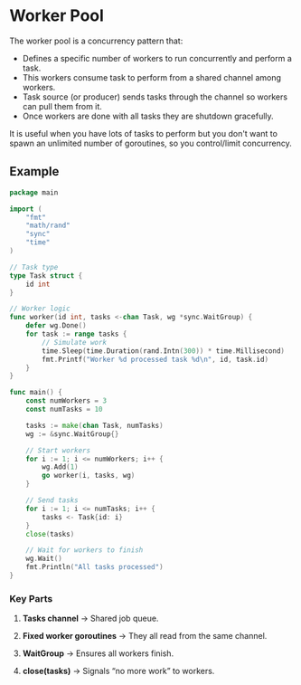 # Worker Pool

The worker pool is a concurrency pattern that:

- Defines a specific number of workers to run concurrently and perform a task.
- This workers consume task to perform from a shared channel among workers.
- Task source (or producer) sends tasks through the channel so workers can pull them from it.
- Once workers are done with all tasks they are shutdown gracefully.

It is useful when you have lots of tasks to perform but you don't want to spawn an unlimited number of goroutines, so you control/limit concurrency.

## Example

```go
package main

import (
	"fmt"
	"math/rand"
	"sync"
	"time"
)

// Task type
type Task struct {
	id int
}

// Worker logic
func worker(id int, tasks <-chan Task, wg *sync.WaitGroup) {
	defer wg.Done()
	for task := range tasks {
		// Simulate work
		time.Sleep(time.Duration(rand.Intn(300)) * time.Millisecond)
		fmt.Printf("Worker %d processed task %d\n", id, task.id)
	}
}

func main() {
	const numWorkers = 3
	const numTasks = 10

	tasks := make(chan Task, numTasks)
	wg := &sync.WaitGroup{}

	// Start workers
	for i := 1; i <= numWorkers; i++ {
		wg.Add(1)
		go worker(i, tasks, wg)
	}

	// Send tasks
	for i := 1; i <= numTasks; i++ {
		tasks <- Task{id: i}
	}
	close(tasks)

	// Wait for workers to finish
	wg.Wait()
	fmt.Println("All tasks processed")
}

```

### Key Parts

1. **Tasks channel** → Shared job queue.
    
2. **Fixed worker goroutines** → They all read from the same channel.
    
3. **WaitGroup** → Ensures all workers finish.
    
4. **close(tasks)** → Signals “no more work” to workers.

